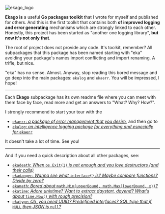 
![ekago_logo](https://user-images.githubusercontent.com/16417743/85555445-9a32e900-b62e-11ea-9a38-464199ff08e5.jpg)

**Ekago is** a useful **Go packages toolkit** that I wrote for myself and published for others. 
And this is the first toolkit that contains both **of improved logging and error generating** mechanisms which are strongly linked to each other. Honestly, this project has been started as "another one logging library", **but now it's not only that**. 

The root of project does not provide any code. It's toolkit, remember? 
All subpackages that this package has been named starting with "eka" avoiding your package's names import conflicting and import renaming. A trifle, but nice.

"eka" has no sense. Almost. Anyway, stop reading this bored message and go deep into the main packages: `ekalog` and `ekaerr`. You will be impressed, I hope!

-----

Each **Ekago** subpackage has its own readme file where you can meet with them face by face, read more and get an answers to "What? Why? How?".

I strongly recommend to start your tour with the
- [`ekaerr`: _a package of error management that you desire_](ekaerr/),  and then go to
- [`ekalog`: _an intelligence  logging package for everything and especially for_ `ekaerr`](ekalog/)

It doesn't take a lot of time. See you!

-----

And if you need a quick description about all other packages, see:

- [`ekadeath`: _When_ `os.Exit(1)` _is not enough and you love destructors (and their calls)_](/ekadeath)
- [`ekadanger`: _Wanna see what_ `interface{}` _is? Maybe compare functions? Divide by zero?_](/ekadanger)
- [`ekamath`: _Bored about_ `math.Min(upperBound, math.Max(lowerBound, x))`_?_](/ekamath)
- [`ekatime`: _Adore unixtime? Want to extract daystart, dayend? What's about_ `time.Now()` _with rough precision?_](/ekatime)
- [`ekatype`: _Oh, you need UUID? Predefined interfaces? SQL type that if_ `NULL` _then JSON is_ `null`_?_](/ekatype)